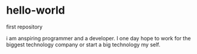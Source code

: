 # hello-world
first repository

i am anspiring programmer and a developer. I one day hope to work for the biggest technology company or start a big technology my self.
